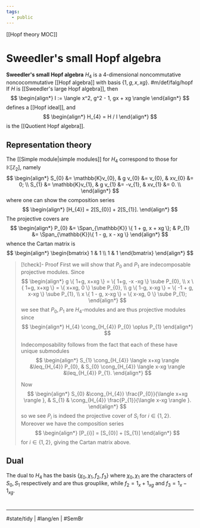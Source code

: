 ```yaml
---
tags:
  - public
---
```

[[Hopf theory MOC]]
# Sweedler's small Hopf algebra

**Sweedler's small Hopf algebra** $H_{4}$ is a 4-dimensional noncommutative noncocommutative [[Hopf algebra]] with basis $\{ 1,g,x,xg \}$. #m/def/falg/hopf 
If $H$ is [[Sweedler's large Hopf algebra]],
then
$$
\begin{align*}
I := \langle x^2, g^2 - 1, gx + xg \rangle 
\end{align*}
$$
defines a [[Hopf ideal]],
and
$$
\begin{align*}
H_{4} = H / I
\end{align*}
$$
is the [[Quotient Hopf algebra]].

## Representation theory

The [[Simple module|simple modules]] for $H_{4}$ correspond to those for $\mathbb{K}[\mathbb{Z}_{2}]$, namely
$$
\begin{align*}
S_{0} &= \mathbb{K}v_{0}, & g v_{0} &= v_{0}, & xv_{0} &= 0; \\
S_{1} &= \mathbb{K}v_{1}, & g v_{1} &= -v_{1}, & xv_{1} &= 0. \\
\end{align*}
$$
where one can show the composition series
$$
\begin{align*}
[H_{4}] = 2[S_{0}] + 2[S_{1}].
\end{align*}
$$
The projective covers are
$$
\begin{align*}
P_{0} &= \Span_{\mathbb{K}} \{ 1 + g, x + xg \}; & P_{1} &= \Span_{\mathbb{K}}\{ 1 - g, x - xg \} 
\end{align*}
$$
whence the Cartan matrix is
$$
\begin{align*}
\begin{bmatrix}
1 & 1 \\
1 & 1
\end{bmatrix}
\end{align*}
$$

> [!check]- Proof
> First we will show that $P_{0}$ and $P_{1}$ are indecomposable projective modules.
> Since
> $$
> \begin{align*}
> g \{ 1+g, x+xg \} = \{ 1+g, -x -xg \} \sube P_{0}, \\
> x \{ 1+g, x+xg \} = \{ x+xg, 0 \} \sube P_{0}, \\
> g \{ 1-g, x-xg \} = \{ -1 + g, x-xg \} \sube P_{1}, \\
> x \{ 1 - g, x-xg \} = \{ x-xg, 0 \} \sube P_{1};
> \end{align*}
> $$
> we see that $P_{0},P_{1}$ are $H_{4}$-modules and are thus projective modules since
> $$
> \begin{align*}
> H_{4} \cong_{H_{4}} P_{0} \oplus P_{1}
> \end{align*}
> $$
> 
> Indecomposability follows from the fact that each of these have unique submodules
> $$
> \begin{align*}
> S_{1} \cong_{H_{4}} \langle x+xg \rangle &\leq_{H_{4}} P_{0}, & 
> S_{0} \cong_{H_{4}} \langle x-xg \rangle &\leq_{H_{4}} P_{1}.
> \end{align*}
> $$
> 
> Now
> $$
> \begin{align*}
> S_{0} &\cong_{H_{4}} \frac{P_{0}}{\langle x+xg \rangle }, &
> S_{1} & \cong_{H_{4}} \frac{P_{1}}{\langle x-xg \rangle }.
> \end{align*}
> $$
> so we see $P_{i}$ is indeed the projective cover of $S_{i}$ for $i \in \{ 1,2 \}$.
> Moreover we have the composition series
> $$
> \begin{align*}
> [P_{i}] = [S_{0}] + [S_{1}]
> \end{align*}
> $$
> for $i \in \{ 1,2 \}$, giving the Cartan matrix above. <span class="QED"/>

## Dual

The dual to $H_{4}$ has the basis $\{ \chi_{0},\chi_{1}, f_{2},f_{3} \}$ 
where $\chi_{0},\chi_{1}$ are the characters of $S_{0},S_{1}$ respectively and are thus grouplike,
while $f_{2} = 1_{x} + 1_{xg}$ and $f_{3} = 1_{x} - 1_{xg}$.

#
---
#state/tidy | #lang/en | #SemBr
